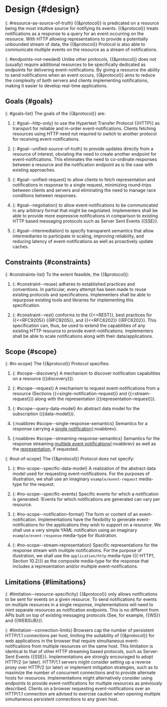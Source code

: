 # Design {#design}

{: #resource-as-source-of-truth}
{{&protocol}} is predicated on a resource being the most intuitive source for notifying its events. {{&protocol}} treats notifications as a response to a query for an event occurring on the resource. With HTTP allowing representations to provide a potentially unbounded stream of data, the {{&protocol}} Protocol is also able to communicate multiple events on the resource as a stream of notifications.

{: #endpoints-not-needed}
Unlike other protocols, {{&protocol}} does not (usually) require additional resources to be specifically dedicated as endpoints for delivering event-notifications. By giving a resource the ability to send notifications when an event occurs, {{&protocol}} aims to reduce the complexity of both servers and clients implementing notifications, making it easier to develop real-time applications.

## Goals {#goals}

{: #goals-list}
The goals of the {{&protocol}} are:

1. {: #goal--http-only}
to use the Hypertext Transfer Protocol {{HTTP}} as transport for reliable and in-order event-notifications. Clients fetching resources using HTTP need not required to switch to another protocol for receiving event-notifications.

1. {: #goal--unified-source-of-truth}
to provide updates directly from a resource of interest, obviating the need to create another endpoint for event-notifications. This eliminates the need to co-ordinate responses between a resource and the notification endpoint as is the case with existing approaches.

1. {: #goal--unified-request}
to allow clients to fetch representation and notifications in response to a single request, minimizing round-trips between clients and servers and eliminating the need to manage race conditions between responses.

1. {: #goal--negotiation}
to allow event-notifications to be communicated in any arbitrary format that might be negotiated. Implementers shall be able to provide more expressive notifications in comparison to existing HTTP based messaging protocols such as Server Sent Events {{SSE}}.

1. {: #goal--intermediation}
to specify transparent semantics that allow intermediaries to participate in scaling, improving reliability, and reducing latency of event-notifications as well as proactively update caches.

## Constraints {#constraints}

{: #constraints-list}
To the extent feasible, the {{&protocol}}:

1. {: #constraint--reuse}
adheres to established practices and conventions. In particular, every attempt has been made to reuse existing protocols and specifications. Implementers shall be able to repurpose existing tools and libraries for implementing this specification.

1. {: #constraint--rest}
conforms to the {{<<REST}}, best practices for {{<<RFC9205}} {{RFC9205}}, and {{<<RFC6202}} {{RFC6202}}. This specification can, thus, be used to extend the capabilities of any existing HTTP resource to provide event-notifications. Implementers shall be able to scale notifications along with their data/applications.
<!--
  See my original comment on the Solid/Specification Gitter channel on 24 April 2020
  https://matrix.to/#/!PlIOdBsCTDRSCxsTGA:gitter.im/$VgCcuq2HbpLKJvxIw4witAUOsqcdhC98glgzqVI1WOY
-->

## Scope {#scope}

{: #in-scope}
The {{&protocol}} Protocol specifies:

1. {: #scope--discovery}
A mechanism to discover notification capabilities on a resource ({{discovery}}).

1. {: #scope--request}
A mechanism to request event-notifications from a resource (Sections {{<single-notification-request}} and {{<stream-request}}) along with the representation ({{representation-request}}).

1. {: #scope--query-data-model}
An abstract data model for the subscription ({{data-model}}).

1. {:noabbrev #scope--single-response-semantics}
Semantics for a response carrying a [single notification](#single-notification-response){:noabbrev}.

1. {:noabbrev #scope--streaming-response-semantics}
Semantics for the response streaming [multiple event notifications](#stream-response){:noabbrev} as well as the [representation](#representation-response), if requested.


{: #out-of-scope}
The {{&protocol}} Protocol does not specify:

1. {: #no-scope--specific-data-model}
A realization of the abstract data model used for requesting event-notifications. For the purposes of illustration, we shall use an imaginary `example/event-request` media-type for the request.

1. {: #no-scope--specific-events}
Specific events for which a notification is generated. !Events for which notifications are generated can vary per resource.

1. {: #no-scope--notification-format}
The form or content of an event-notification. Implementations have the flexibility to generate event-notifications for the applications they wish to support on a resource. We shall use a very simple YAML notification using an imaginary `example/event-response` media-type for illustration.

1. {: #no-scope--stream-representation}
Specific representations for the response stream with multiple notifications. For the purpose of illustration, we shall use the `application/http` media-type ({{-HTTP1, Section 10.2}}) as the composite media-type for the response that includes a representation and/or multiple event-notifications.

## Limitations {#limitations}

{: #limitation--resource-specificity}
{{&protocol}} only allows notifications to be sent for events on a given resource. To send notifications for events on multiple resources in a single response, implementations will need to mint separate resources as notification endpoints. This is no different from APIs built on top of existing messaging protocols (See, for example, {{WS}} and {{WEBSUB}}).

{: #limitation--connection-limits}
Browsers cap the number of persistent HTTP/1.1 connections per host, limiting the suitability of {{&protocol}} for web applications in the browser that require simultaneous event-notifications from multiple resources on the same host. This limitation is identical to that of other HTTP streaming based protocols, such as Server-Sent Events {{SSE}}. Implementations are strongly encouraged to adopt HTTP/2 (or later). HTTP/1.1 servers might consider setting up a reverse proxy over HTTP/2 (or later) or implement mitigation strategies, such as to maximize the number of concurrent connections and to provide alternate hosts for resources. Implementations might alternatively consider using endpoints to provide event-notifications for multiple resources as previously described. Clients on a browser requesting event-notifications over an HTTP/1.1 connection are advised to exercise caution when opening multiple simultaneous persistent connections to any given host.
